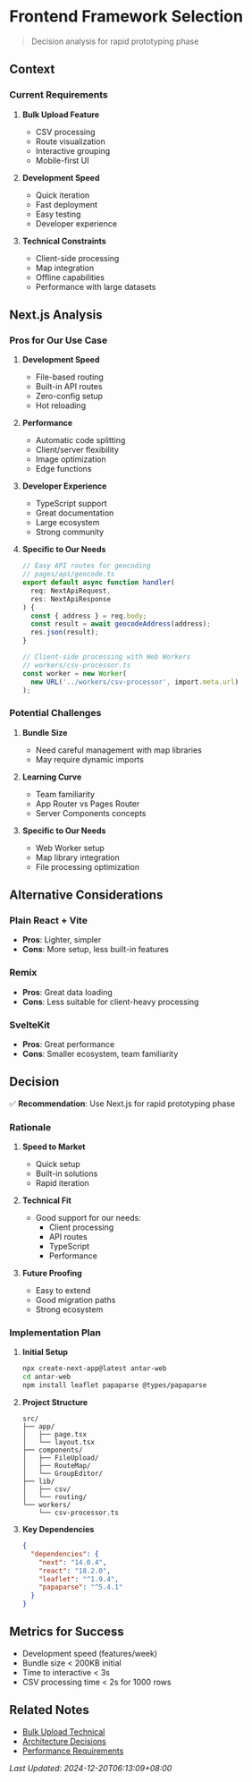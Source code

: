 # Frontend Framework Selection

> Decision analysis for rapid prototyping phase

## Context

### Current Requirements
1. **Bulk Upload Feature**
   - CSV processing
   - Route visualization
   - Interactive grouping
   - Mobile-first UI

2. **Development Speed**
   - Quick iteration
   - Fast deployment
   - Easy testing
   - Developer experience

3. **Technical Constraints**
   - Client-side processing
   - Map integration
   - Offline capabilities
   - Performance with large datasets

## Next.js Analysis

### Pros for Our Use Case
1. **Development Speed**
   - File-based routing
   - Built-in API routes
   - Zero-config setup
   - Hot reloading

2. **Performance**
   - Automatic code splitting
   - Client/server flexibility
   - Image optimization
   - Edge functions

3. **Developer Experience**
   - TypeScript support
   - Great documentation
   - Large ecosystem
   - Strong community

4. **Specific to Our Needs**
   ```typescript
   // Easy API routes for geocoding
   // pages/api/geocode.ts
   export default async function handler(
     req: NextApiRequest,
     res: NextApiResponse
   ) {
     const { address } = req.body;
     const result = await geocodeAddress(address);
     res.json(result);
   }

   // Client-side processing with Web Workers
   // workers/csv-processor.ts
   const worker = new Worker(
     new URL('../workers/csv-processor', import.meta.url)
   );
   ```

### Potential Challenges
1. **Bundle Size**
   - Need careful management with map libraries
   - May require dynamic imports

2. **Learning Curve**
   - Team familiarity
   - App Router vs Pages Router
   - Server Components concepts

3. **Specific to Our Needs**
   - Web Worker setup
   - Map library integration
   - File processing optimization

## Alternative Considerations

### Plain React + Vite
- **Pros**: Lighter, simpler
- **Cons**: More setup, less built-in features

### Remix
- **Pros**: Great data loading
- **Cons**: Less suitable for client-heavy processing

### SvelteKit
- **Pros**: Great performance
- **Cons**: Smaller ecosystem, team familiarity

## Decision

✅ **Recommendation**: Use Next.js for rapid prototyping phase

### Rationale
1. **Speed to Market**
   - Quick setup
   - Built-in solutions
   - Rapid iteration

2. **Technical Fit**
   - Good support for our needs:
     - Client processing
     - API routes
     - TypeScript
     - Performance

3. **Future Proofing**
   - Easy to extend
   - Good migration paths
   - Strong ecosystem

### Implementation Plan
1. **Initial Setup**
   ```bash
   npx create-next-app@latest antar-web
   cd antar-web
   npm install leaflet papaparse @types/papaparse
   ```

2. **Project Structure**
   ```
   src/
   ├── app/
   │   ├── page.tsx
   │   └── layout.tsx
   ├── components/
   │   ├── FileUpload/
   │   ├── RouteMap/
   │   └── GroupEditor/
   ├── lib/
   │   ├── csv/
   │   └── routing/
   └── workers/
       └── csv-processor.ts
   ```

3. **Key Dependencies**
   ```json
   {
     "dependencies": {
       "next": "14.0.4",
       "react": "18.2.0",
       "leaflet": "^1.9.4",
       "papaparse": "^5.4.1"
     }
   }
   ```

## Metrics for Success
- Development speed (features/week)
- Bundle size < 200KB initial
- Time to interactive < 3s
- CSV processing time < 2s for 1000 rows

## Related Notes
- [Bulk Upload Technical](../../features/bulk-upload/technical.md)
- [Architecture Decisions](../architecture/index.md)
- [Performance Requirements](../architecture/performance.md)

*Last Updated: 2024-12-20T06:13:09+08:00*
